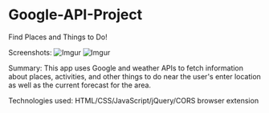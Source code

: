 # Google-API-Project
Find Places and Things to Do!

Screenshots:
![Imgur](https://i.imgur.com/K9cywCf.jpg)
![Imgur](https://i.imgur.com/HLwgH7V.jpg)


Summary:
This app uses Google and weather APIs to fetch information about places, activities, and other things to do near the user's enter location as well as the current forecast for the area.

Technologies used:
HTML/CSS/JavaScript/jQuery/CORS browser extension
